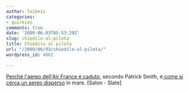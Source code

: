 ```yaml
---
author: leibniz
categories:
- quirkies
comments: true
date: '2009-06-03T05:53:29Z'
slug: chiedilo-al-pilota
title: Chiedilo al pilota
url: "/2009/06/03/chiedilo-al-pilota/"
wordpress_id: 4062

---
```

[Perché l'aereo dell'Air France è caduto](https://www.salon.com/tech/col/smith/2009/06/02/askthepilot322/), secondo Patrick Smith, e[ come si cerca un aereo disperso](https://www.slate.com/id/2219606/) in mare. [
](https://www.salon.com/tech/col/smith/2009/06/02/askthepilot322/)[Salon - Slate]

